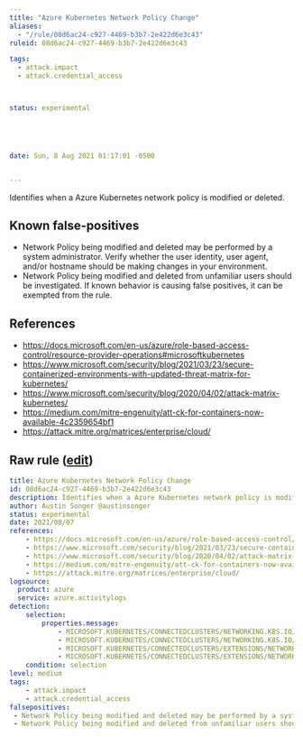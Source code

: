 ```yaml
---
title: "Azure Kubernetes Network Policy Change"
aliases:
  - "/rule/08d6ac24-c927-4469-b3b7-2e422d6e3c43"
ruleid: 08d6ac24-c927-4469-b3b7-2e422d6e3c43

tags:
  - attack.impact
  - attack.credential_access



status: experimental





date: Sun, 8 Aug 2021 01:17:01 -0500


---
```


Identifies when a Azure Kubernetes network policy is modified or deleted.

<!--more-->


## Known false-positives

* Network Policy being modified and deleted may be performed by a system administrator. Verify whether the user identity, user agent, and/or hostname should be making changes in your environment.
* Network Policy being modified and deleted from unfamiliar users should be investigated. If known behavior is causing false positives, it can be exempted from the rule.



## References

* https://docs.microsoft.com/en-us/azure/role-based-access-control/resource-provider-operations#microsoftkubernetes
* https://www.microsoft.com/security/blog/2021/03/23/secure-containerized-environments-with-updated-threat-matrix-for-kubernetes/
* https://www.microsoft.com/security/blog/2020/04/02/attack-matrix-kubernetes/
* https://medium.com/mitre-engenuity/att-ck-for-containers-now-available-4c2359654bf1
* https://attack.mitre.org/matrices/enterprise/cloud/


## Raw rule ([edit](https://github.com/SigmaHQ/sigma/edit/master/rules/cloud/azure/azure_kubernetes_network_policy_change.yml))
```yaml
title: Azure Kubernetes Network Policy Change
id: 08d6ac24-c927-4469-b3b7-2e422d6e3c43
description: Identifies when a Azure Kubernetes network policy is modified or deleted.
author: Austin Songer @austinsonger
status: experimental
date: 2021/08/07
references:
    - https://docs.microsoft.com/en-us/azure/role-based-access-control/resource-provider-operations#microsoftkubernetes
    - https://www.microsoft.com/security/blog/2021/03/23/secure-containerized-environments-with-updated-threat-matrix-for-kubernetes/
    - https://www.microsoft.com/security/blog/2020/04/02/attack-matrix-kubernetes/
    - https://medium.com/mitre-engenuity/att-ck-for-containers-now-available-4c2359654bf1
    - https://attack.mitre.org/matrices/enterprise/cloud/
logsource:
  product: azure
  service: azure.activitylogs
detection:
    selection:
        properties.message: 
            - MICROSOFT.KUBERNETES/CONNECTEDCLUSTERS/NETWORKING.K8S.IO/NETWORKPOLICIES/WRITE
            - MICROSOFT.KUBERNETES/CONNECTEDCLUSTERS/NETWORKING.K8S.IO/NETWORKPOLICIES/DELETE 
            - MICROSOFT.KUBERNETES/CONNECTEDCLUSTERS/EXTENSIONS/NETWORKPOLICIES/WRITE
            - MICROSOFT.KUBERNETES/CONNECTEDCLUSTERS/EXTENSIONS/NETWORKPOLICIES/DELETE
    condition: selection
level: medium
tags:
    - attack.impact
    - attack.credential_access
falsepositives:
 - Network Policy being modified and deleted may be performed by a system administrator. Verify whether the user identity, user agent, and/or hostname should be making changes in your environment.
 - Network Policy being modified and deleted from unfamiliar users should be investigated. If known behavior is causing false positives, it can be exempted from the rule.

```
